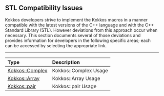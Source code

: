 ## STL Compatibility Issues

Kokkos developers strive to implement the Kokkos macros in a manner compatible with the latest versions of the C++ language and with the C++ Standard Library (STL). However deviations from this approach occur when necessary. This section documents several of those deviations and provides information for developers in the following specific areas; each can be accessed by selecting the appropriate link.

----------

|Type  |Description                  |
|:-----|:----------------------------|
|[Kokkos::Complex](Kokkos%3A%3AComplex) | Kokkos::Complex Usage |
|[Kokkos::Array](Kokkos%3A%3AArray) | Kokkos::Array Usage |
|[Kokkos::pair](Kokkos%3A%3Apair)   | Kokkos::pair Usage |
